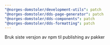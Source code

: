 ```yaml
---
"@norges-domstoler/development-utils": patch
"@norges-domstoler/dds-page-generator": patch
"@norges-domstoler/dds-components": patch
"@norges-domstoler/dds-formatting": patch
---
```


Bruk siste versjon av npm til publishing av pakker
